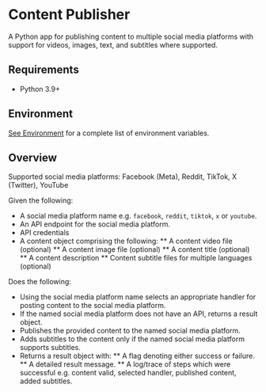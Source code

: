 # Content Publisher

A Python app for publishing content to multiple social media platforms
with support for videos, images, text, and subtitles where supported.

## Requirements

* Python 3.9+

## Environment

[See Environment](./docs/environment.md) for a complete list of environment variables.

## Overview

Supported social media platforms: Facebook (Meta), Reddit, TikTok, X (Twitter), YouTube

Given the following:

*	A social media platform name e.g. `facebook`, `reddit`, `tiktok`, `x` or `youtube`.
*	An API endpoint for the social media platform.
*	API credentials
*	A content object comprising the following:
     ** A content video file (optional)
     ** A content image file (optional)
     ** A content title (optional)
     ** A content description
     ** Content subtitle files for multiple languages (optional)

Does the following:

*	Using the social media platform name selects an appropriate handler for posting content to the social media platform.
*	If the named social media platform does not have an API, returns a result object.
*	Publishes the provided content to the named social media platform.
*	Adds subtitles to the content only if the named social media platform supports subtitles.
*	Returns a result object with:
     ** A flag denoting either success or failure.
     ** A detailed result message.
     ** A log/trace of steps which were successful e.g. content valid, selected handler, published content, added subtitles.



